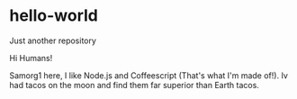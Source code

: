 # hello-world
Just another repository

Hi Humans!
 
Samorg1 here, I like Node.js and Coffeescript (That's what I'm made of!).
Iv had tacos on the moon and find them far superior than Earth tacos.
